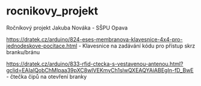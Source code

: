 # rocnikovy_projekt
Ročníkový projekt Jakuba Nováka - SŠPU Opava

https://dratek.cz/arduino/824-eses-membranova-klavesnice-4x4-pro-jednodeskove-pocitace.html - Klavesnice na zadávání kódu pro přístup skrz branku/bránu

https://dratek.cz/arduino/833-rfid-ctecka-s-vestavenou-antenou.html?gclid=EAIaIQobChMIpaa39pXC8wIVEKmyCh1slwQXEAQYAiABEgIn-fD_BwE - čtečka čipů na otevření branky

